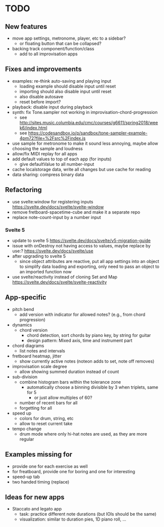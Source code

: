 # TODO

## New features

- move app settings, metronome, player, etc to a sidebar?
  - or floating button that can be collapsed?
- backing track component/function/class
  - add to all improvisation apps

## Fixes and improvements

- examples: re-think auto-saving and playing input
  - loading example should disable input until reset
  - importing should also disable input until reset
  - also disable autosave
  - reset before import?
- playback: disable input during playback
- synth: fix Tone.sampler not working in improvisation-chord-progression
  - see http://sites.music.columbia.edu/cmc/courses/g6611/spring2018/week6/index.html
  - see https://codesandbox.io/p/sandbox/tone-sampler-example-4pm72?file=%2Fsrc%2Findex.js
- use sample for metronome to make it sound less annoying, maybe allow choosing the sample and loudness
- allow/fix MIDI replay for all apps
- add default values to top of each app (for inputs)
  - give defaultValue to all number-input
- cache localstorage data, write all changes but use cache for reading
- data sharing: compress binary data

## Refactoring

- use svelte:window for registering inputs https://svelte.dev/docs/svelte/svelte-window
- remove fretboard-spacetime-cube and make it a separate repo
- replace note-count-input by a number input

### Svelte 5

- update to svelte 5 https://svelte.dev/docs/svelte/v5-migration-guide
- issue with onDestroy not having access to values, maybe replace by use:? https://svelte.dev/docs/svelte/use
- after upgrading to svelte 5
  - since object attributes are reactive, put all app settings into an object to simplify data loading and exporting, only need to pass an object to an imported function now
- use svelte/reactivity instead of cloning Set and Map https://svelte.dev/docs/svelte/svelte-reactivity

## App-specific

- pitch bend
  - add version with indicator for allowed notes? (e.g., from chord progression)
- dynamics
  - chord version
    - chord detection, sort chords by piano key, by string for guitar
    - design pattern: Mixed axis, time and instrument part
- chord diagrams
  - list notes and intervals
- fretboard heatmap, jitter
  - show currently active notes (noteon adds to set, note off removes)
- improvisation scale degree
  - allow showing summed duration instead of count
- sub-division
  - combine histogram bars within the tolerance zone
    - automatically choose a binning divisible by 3 when triplets, same for 5
      - or just allow multiples of 60?
  - number of recent bars for all
  - forgetting for all
- speed up
  - colors for drum, string, etc
  - allow to reset current take
- tempo change
  - drum mode where only hi-hat notes are used, as they are more regular


## Examples missing for

- provide one for each exercise as well
- for freatboard, provide one for boring and one for interesting
- speed-up tab
- two handed timing (replace)

## Ideas for new apps

- Staccato and legato app
  - task: practice different note durations (but IOIs should be the same)
  - visualization: similar to duration pies, 1D piano roll, ...
